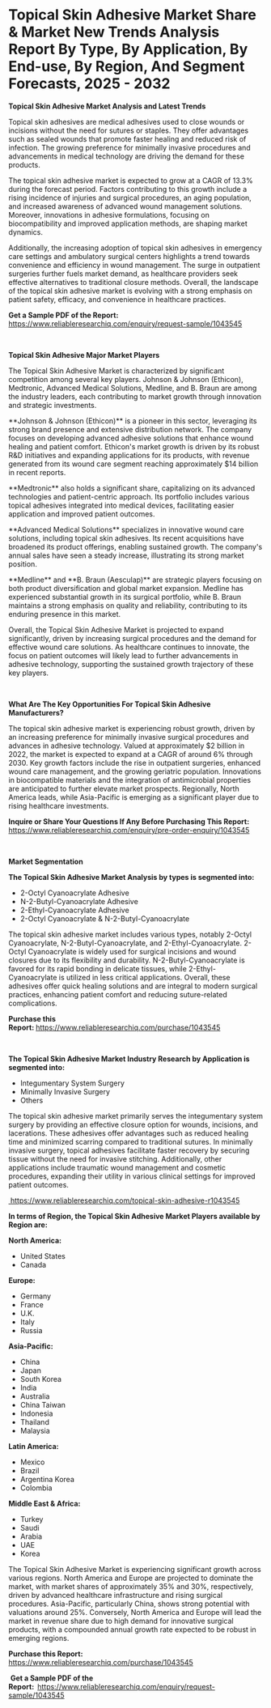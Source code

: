<p><h1>Topical Skin Adhesive Market Share & Market New Trends Analysis Report By Type, By Application, By End-use, By Region, And Segment Forecasts, 2025 - 2032</h1></p><p><strong>Topical Skin Adhesive Market Analysis and Latest Trends</strong></p>
<p><p>Topical skin adhesives are medical adhesives used to close wounds or incisions without the need for sutures or staples. They offer advantages such as sealed wounds that promote faster healing and reduced risk of infection. The growing preference for minimally invasive procedures and advancements in medical technology are driving the demand for these products.</p><p>The topical skin adhesive market is expected to grow at a CAGR of 13.3% during the forecast period. Factors contributing to this growth include a rising incidence of injuries and surgical procedures, an aging population, and increased awareness of advanced wound management solutions. Moreover, innovations in adhesive formulations, focusing on biocompatibility and improved application methods, are shaping market dynamics.</p><p>Additionally, the increasing adoption of topical skin adhesives in emergency care settings and ambulatory surgical centers highlights a trend towards convenience and efficiency in wound management. The surge in outpatient surgeries further fuels market demand, as healthcare providers seek effective alternatives to traditional closure methods. Overall, the landscape of the topical skin adhesive market is evolving with a strong emphasis on patient safety, efficacy, and convenience in healthcare practices.</p></p>
<p><strong>Get a Sample PDF of the Report:&nbsp;</strong> <a href="https://www.reliableresearchiq.com/enquiry/request-sample/1043545?utm_campaign=3075&utm_medium=2&utm_source=Github&utm_content=ia&utm_term=19042025&utm_id=topical-skin-adhesive">https://www.reliableresearchiq.com/enquiry/request-sample/1043545</a></p>
<p>&nbsp;</p>
<p><strong>Topical Skin Adhesive Major Market Players</strong></p>
<p><p>The Topical Skin Adhesive Market is characterized by significant competition among several key players. Johnson & Johnson (Ethicon), Medtronic, Advanced Medical Solutions, Medline, and B. Braun are among the industry leaders, each contributing to market growth through innovation and strategic investments.</p><p>**Johnson & Johnson (Ethicon)** is a pioneer in this sector, leveraging its strong brand presence and extensive distribution network. The company focuses on developing advanced adhesive solutions that enhance wound healing and patient comfort. Ethicon's market growth is driven by its robust R&D initiatives and expanding applications for its products, with revenue generated from its wound care segment reaching approximately $14 billion in recent reports.</p><p>**Medtronic** also holds a significant share, capitalizing on its advanced technologies and patient-centric approach. Its portfolio includes various topical adhesives integrated into medical devices, facilitating easier application and improved patient outcomes.</p><p>**Advanced Medical Solutions** specializes in innovative wound care solutions, including topical skin adhesives. Its recent acquisitions have broadened its product offerings, enabling sustained growth. The company's annual sales have seen a steady increase, illustrating its strong market position.</p><p>**Medline** and **B. Braun (Aesculap)** are strategic players focusing on both product diversification and global market expansion. Medline has experienced substantial growth in its surgical portfolio, while B. Braun maintains a strong emphasis on quality and reliability, contributing to its enduring presence in this market.</p><p>Overall, the Topical Skin Adhesive Market is projected to expand significantly, driven by increasing surgical procedures and the demand for effective wound care solutions. As healthcare continues to innovate, the focus on patient outcomes will likely lead to further advancements in adhesive technology, supporting the sustained growth trajectory of these key players.</p></p>
<p>&nbsp;</p>
<p><strong>What Are The Key Opportunities For Topical Skin Adhesive Manufacturers?</strong></p>
<p><p>The topical skin adhesive market is experiencing robust growth, driven by an increasing preference for minimally invasive surgical procedures and advances in adhesive technology. Valued at approximately $2 billion in 2022, the market is expected to expand at a CAGR of around 6% through 2030. Key growth factors include the rise in outpatient surgeries, enhanced wound care management, and the growing geriatric population. Innovations in biocompatible materials and the integration of antimicrobial properties are anticipated to further elevate market prospects. Regionally, North America leads, while Asia-Pacific is emerging as a significant player due to rising healthcare investments.</p></p>
<p><strong>Inquire or Share Your Questions If Any Before Purchasing This Report:</strong> <a href="https://www.reliableresearchiq.com/enquiry/pre-order-enquiry/1043545?utm_campaign=3075&utm_medium=2&utm_source=Github&utm_content=ia&utm_term=19042025&utm_id=topical-skin-adhesive">https://www.reliableresearchiq.com/enquiry/pre-order-enquiry/1043545</a></p>
<p>&nbsp;</p>
<p><strong>Market Segmentation</strong></p>
<p><strong>The Topical Skin Adhesive Market Analysis by types is segmented into:</strong></p>
<p><ul><li>2-Octyl Cyanoacrylate Adhesive</li><li>N-2-Butyl-Cyanoacrylate Adhesive</li><li>2-Ethyl-Cyanoacrylate Adhesive</li><li>2-Octyl Cyanoacrylate & N-2-Butyl-Cyanoacrylate</li></ul></p>
<p><p>The topical skin adhesive market includes various types, notably 2-Octyl Cyanoacrylate, N-2-Butyl-Cyanoacrylate, and 2-Ethyl-Cyanoacrylate. 2-Octyl Cyanoacrylate is widely used for surgical incisions and wound closures due to its flexibility and durability. N-2-Butyl-Cyanoacrylate is favored for its rapid bonding in delicate tissues, while 2-Ethyl-Cyanoacrylate is utilized in less critical applications. Overall, these adhesives offer quick healing solutions and are integral to modern surgical practices, enhancing patient comfort and reducing suture-related complications.</p></p>
<p><strong>Purchase this Report:&nbsp;</strong><a href="https://www.reliableresearchiq.com/purchase/1043545?utm_campaign=3075&utm_medium=2&utm_source=Github&utm_content=ia&utm_term=19042025&utm_id=topical-skin-adhesive">https://www.reliableresearchiq.com/purchase/1043545</a></p>
<p>&nbsp;</p>
<p><strong>The Topical Skin Adhesive Market Industry Research by Application is segmented into:</strong></p>
<p><ul><li>Integumentary System Surgery</li><li>Minimally Invasive Surgery</li><li>Others</li></ul></p>
<p><p>The topical skin adhesive market primarily serves the integumentary system surgery by providing an effective closure option for wounds, incisions, and lacerations. These adhesives offer advantages such as reduced healing time and minimized scarring compared to traditional sutures. In minimally invasive surgery, topical adhesives facilitate faster recovery by securing tissue without the need for invasive stitching. Additionally, other applications include traumatic wound management and cosmetic procedures, expanding their utility in various clinical settings for improved patient outcomes.</p></p>
<p><a href="https://www.reliableresearchiq.com/topical-skin-adhesive-r1043545?utm_campaign=3075&utm_medium=2&utm_source=Github&utm_content=ia&utm_term=19042025&utm_id=topical-skin-adhesive">&nbsp;https://www.reliableresearchiq.com/topical-skin-adhesive-r1043545</a></p>
<p><strong>In terms of Region, the Topical Skin Adhesive Market Players available by Region are:</strong></p>
<p>
    <p> <strong> North America: </strong>
        <ul>
            <li>United States</li>
            <li>Canada</li>
        </ul>
        </p> 
    <p> <strong> Europe: </strong>
        <ul>
            <li>Germany</li>
            <li>France</li>
            <li>U.K.</li>
            <li>Italy</li>
            <li>Russia</li>
        </ul>
        </p> 
    <p> <strong> Asia-Pacific: </strong>
        <ul>
            <li>China</li>
            <li>Japan</li>
            <li>South Korea</li>
            <li>India</li>
            <li>Australia</li>
            <li>China Taiwan</li>
            <li>Indonesia</li>
            <li>Thailand</li>
            <li>Malaysia</li>
        </ul>
        </p> 
    <p> <strong> Latin America: </strong>
        <ul>
            <li>Mexico</li>
            <li>Brazil</li>
            <li>Argentina Korea</li>
            <li>Colombia</li>
        </ul>
        </p> 
    <p> <strong> Middle East & Africa: </strong>
        <ul>
            <li>Turkey</li>
            <li>Saudi</li>
            <li>Arabia</li>
            <li>UAE</li>
            <li>Korea</li>
        </ul>
    </p>
    </p>
<p><p>The Topical Skin Adhesive Market is experiencing significant growth across various regions. North America and Europe are projected to dominate the market, with market shares of approximately 35% and 30%, respectively, driven by advanced healthcare infrastructure and rising surgical procedures. Asia-Pacific, particularly China, shows strong potential with valuations around 25%. Conversely, North America and Europe will lead the market in revenue share due to high demand for innovative surgical products, with a compounded annual growth rate expected to be robust in emerging regions.</p></p>
<p><strong>Purchase this Report: </strong><a href="https://www.reliableresearchiq.com/purchase/1043545?utm_campaign=3075&utm_medium=2&utm_source=Github&utm_content=ia&utm_term=19042025&utm_id=topical-skin-adhesive">https://www.reliableresearchiq.com/purchase/1043545</a></p>
<p>&nbsp;<strong>Get a Sample PDF of the Report:&nbsp;&nbsp;</strong><a href="https://www.reliableresearchiq.com/enquiry/request-sample/1043545?utm_campaign=3075&utm_medium=2&utm_source=Github&utm_content=ia&utm_term=19042025&utm_id=topical-skin-adhesive">https://www.reliableresearchiq.com/enquiry/request-sample/1043545</a></p>
<p><strong></strong></p>
<p><p></p><p></p><p></p></p>